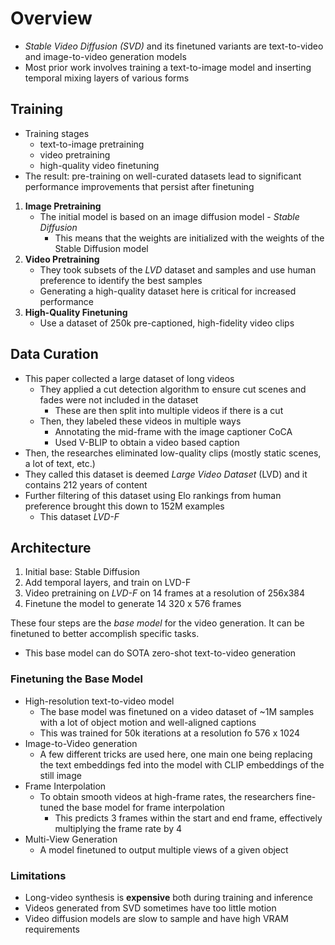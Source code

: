 # Overview

- *Stable Video Diffusion (SVD)* and its finetuned variants are text-to-video and image-to-video generation models
- Most prior work involves training a text-to-image model and inserting temporal mixing layers of various forms

## Training

- Training stages
  - text-to-image pretraining
  - video pretraining
  - high-quality video finetuning
- The result: pre-training on well-curated datasets lead to significant performance improvements that persist
after finetuning

1. **Image Pretraining**
   - The initial model is based on an image diffusion model - *Stable Diffusion*
     - This means that the weights are initialized with the weights of the Stable Diffusion model
2. **Video Pretraining**
   - They took subsets of the *LVD* dataset and samples and use human preference to identify the best samples
   - Generating a high-quality dataset here is critical for increased performance
3. **High-Quality Finetuning**
   - Use a dataset of 250k pre-captioned, high-fidelity video clips


## Data Curation

- This paper collected a large dataset of long videos
  - They applied a cut detection algorithm to ensure cut scenes and fades were not included in the dataset
    - These are then split into multiple videos if there is a cut
  - Then, they labeled these videos in multiple ways
    - Annotating the mid-frame with the image captioner CoCA
    - Used V-BLIP to obtain a video based caption
- Then, the researches eliminated low-quality clips (mostly static scenes, a lot of text, etc.)
- They called this dataset is deemed *Large Video Dataset* (LVD) and it contains 212 years of content
- Further filtering of this dataset using Elo rankings from human preference brought this down to 152M examples
  - This dataset *LVD-F*

## Architecture

1. Initial base: Stable Diffusion
2. Add temporal layers, and train on LVD-F
3. Video pretraining on *LVD-F* on 14 frames at a resolution of 256x384
4. Finetune the model to generate 14 320 x 576 frames

These four steps are the *base model* for the video generation. It can be finetuned to better accomplish
specific tasks.
- This base model can do SOTA zero-shot text-to-video generation 

### Finetuning the Base Model

- High-resolution text-to-video model
  - The base model was finetuned on a video dataset of ~1M samples with a lot of object motion and well-aligned captions
  - This was trained for 50k iterations at a resolution fo 576 x 1024
- Image-to-Video generation
  - A few different tricks are used here, one main one being replacing the text embeddings fed into the model with CLIP embeddings of the still image
- Frame Interpolation
  - To obtain smooth videos at high-frame rates, the researchers fine-tuned the base model for frame interpolation 
    - This predicts 3 frames within the start and end frame, effectively multiplying the frame rate by 4
- Multi-View Generation
  - A model finetuned to output multiple views of a given object

### Limitations

- Long-video synthesis is **expensive** both during training and inference 
- Videos generated from SVD sometimes have too little motion
- Video diffusion models are slow to sample and have high VRAM requirements